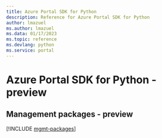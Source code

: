 ```yaml
---
title: Azure Portal SDK for Python
description: Reference for Azure Portal SDK for Python
author: lmazuel
ms.author: lmazuel
ms.data: 01/17/2023
ms.topic: reference
ms.devlang: python
ms.service: portal
---
```

# Azure Portal SDK for Python - preview

## Management packages - preview
[!INCLUDE [mgmt-packages](portal-mgmt-index.md)]